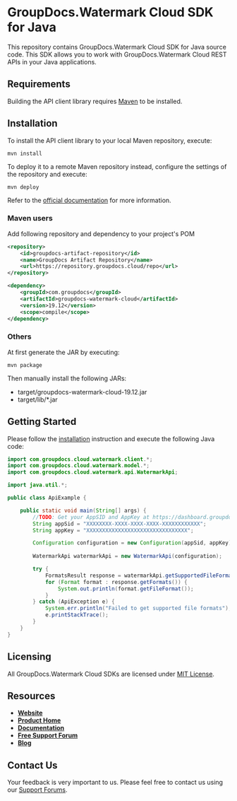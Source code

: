 # GroupDocs.Watermark Cloud SDK for Java
This repository contains GroupDocs.Watermark Cloud SDK for Java source code. This SDK allows you to work with GroupDocs.Watermark Cloud REST APIs in your Java applications.

## Requirements

Building the API client library requires [Maven](https://maven.apache.org/) to be installed.

## Installation

To install the API client library to your local Maven repository, execute:

```shell
mvn install
```

To deploy it to a remote Maven repository instead, configure the settings of the repository and execute:

```shell
mvn deploy
```

Refer to the [official documentation](https://maven.apache.org/plugins/maven-deploy-plugin/usage.html) for more information.

### Maven users

Add following repository and dependency to your project's POM

```xml
<repository>
    <id>groupdocs-artifact-repository</id>
    <name>GroupDocs Artifact Repository</name>
    <url>https://repository.groupdocs.cloud/repo</url>
</repository>
```

```xml
<dependency>
    <groupId>com.groupdocs</groupId>
    <artifactId>groupdocs-watermark-cloud</artifactId>
    <version>19.12</version>
    <scope>compile</scope>
</dependency>
```

### Others

At first generate the JAR by executing:

    mvn package

Then manually install the following JARs:

* target/groupdocs-watermark-cloud-19.12.jar
* target/lib/*.jar

## Getting Started

Please follow the [installation](#installation) instruction and execute the following Java code:

```java
import com.groupdocs.cloud.watermark.client.*;
import com.groupdocs.cloud.watermark.model.*;
import com.groupdocs.cloud.watermark.api.WatermarkApi;

import java.util.*;

public class ApiExample {

    public static void main(String[] args) {
        //TODO: Get your AppSID and AppKey at https://dashboard.groupdocs.cloud (free registration is required).
        String appSid = "XXXXXXXX-XXXX-XXXX-XXXX-XXXXXXXXXXXX";
        String appKey = "XXXXXXXXXXXXXXXXXXXXXXXXXXXXXXXX";

        Configuration configuration = new Configuration(appSid, appKey);
        
        WatermarkApi watermarkApi = new WatermarkApi(configuration);

        try {
            FormatsResult response = watermarkApi.getSupportedFileFormats();
            for (Format format : response.getFormats()) {
                System.out.println(format.getFileFormat());
            }
        } catch (ApiException e) {
            System.err.println("Failed to get supported file formats");
            e.printStackTrace();
        }
    }
}
```

## Licensing
All GroupDocs.Watermark Cloud SDKs are licensed under [MIT License](LICENSE).

## Resources
+ [**Website**](https://www.groupdocs.cloud)
+ [**Product Home**](https://products.groupdocs.cloud/watermark)
+ [**Documentation**](https://docs.groupdocs.cloud/display/watermarkcloud/Home)
+ [**Free Support Forum**](https://forum.groupdocs.cloud/c/watermark)
+ [**Blog**](https://blog.groupdocs.cloud/category/watermark)

## Contact Us
Your feedback is very important to us. Please feel free to contact us using our [Support Forums](https://forum.groupdocs.cloud/c/watermark).
